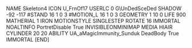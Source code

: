 NAME Skeleton4
ICON U_FrnOf17
USERLC 			0 G\UnDedSceDed SHADOW -92 -117
#STAND     16 1 0 3
#MOTION_L  16 1 0 3
GEOMETRY 1 10 0
LIFE     900
MATHERIAL 1 IRON
MOTIONSTYLE SINGLESTEP
ROTATE 16
IMMORTAL
NOALTINFO
PortretDisable True
INVISIBLEONMINIMAP
MEDIA HIAIR
CYLINDER 20 20
ABILITY	UA_aMagicImmunity_Sunduk
DeadBody True
IMMORTAL
[END]
